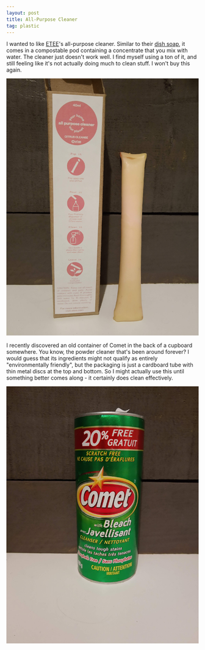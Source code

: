 ```yaml
---
layout: post
title: All-Purpose Cleaner
tag: plastic
---
```


I wanted to like [ETEE](https://www.shopetee.com/)'s all-purpose cleaner. Similar to their [dish soap](https://www.tinafletcher.ca/Dish-soap/), it comes in a compostable pod containing a concentrate that you mix with water. The cleaner just doesn't work well. I find myself using a ton of it, and still feeling like it's not actually doing much to clean stuff. I won't buy this again.

![ETEE All Purpose Cleaner](../images/etee-allpurpose.jpg)

I recently discovered an old container of Comet in the back of a cupboard somewhere. You know, the powder cleaner that's been around forever? I would guess that its ingredients might not qualify as entirely "environmentally friendly", but the packaging is just a cardboard tube with thin metal discs at the top and bottom. So I might actually use this until something better comes along - it certainly does clean effectively.

![Good old Comet cleaner](../images/comet.jpg)
